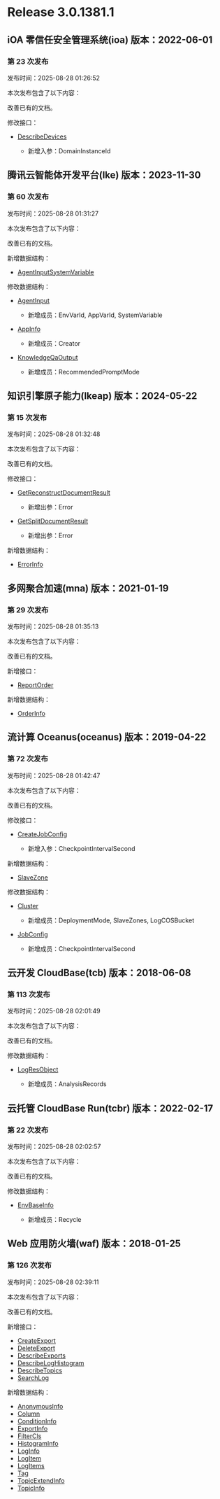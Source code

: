 # Release 3.0.1381.1

## iOA 零信任安全管理系统(ioa) 版本：2022-06-01

### 第 23 次发布

发布时间：2025-08-28 01:26:52

本次发布包含了以下内容：

改善已有的文档。

修改接口：

* [DescribeDevices](https://cloud.tencent.com/document/api/1092/102467)

	* 新增入参：DomainInstanceId




## 腾讯云智能体开发平台(lke) 版本：2023-11-30

### 第 60 次发布

发布时间：2025-08-28 01:31:27

本次发布包含了以下内容：

改善已有的文档。

新增数据结构：

* [AgentInputSystemVariable](https://cloud.tencent.com/document/api/1759/105104#AgentInputSystemVariable)

修改数据结构：

* [AgentInput](https://cloud.tencent.com/document/api/1759/105104#AgentInput)

	* 新增成员：EnvVarId, AppVarId, SystemVariable

* [AppInfo](https://cloud.tencent.com/document/api/1759/105104#AppInfo)

	* 新增成员：Creator

* [KnowledgeQaOutput](https://cloud.tencent.com/document/api/1759/105104#KnowledgeQaOutput)

	* 新增成员：RecommendedPromptMode




## 知识引擎原子能力(lkeap) 版本：2024-05-22

### 第 15 次发布

发布时间：2025-08-28 01:32:48

本次发布包含了以下内容：

改善已有的文档。

修改接口：

* [GetReconstructDocumentResult](https://cloud.tencent.com/document/api/1772/115342)

	* 新增出参：Error

* [GetSplitDocumentResult](https://cloud.tencent.com/document/api/1772/115341)

	* 新增出参：Error


新增数据结构：

* [ErrorInfo](https://cloud.tencent.com/document/api/1772/115364#ErrorInfo)



## 多网聚合加速(mna) 版本：2021-01-19

### 第 29 次发布

发布时间：2025-08-28 01:35:13

本次发布包含了以下内容：

改善已有的文档。

新增接口：

* [ReportOrder](https://cloud.tencent.com/document/api/1385/122790)

新增数据结构：

* [OrderInfo](https://cloud.tencent.com/document/api/1385/55846#OrderInfo)



## 流计算 Oceanus(oceanus) 版本：2019-04-22

### 第 72 次发布

发布时间：2025-08-28 01:42:47

本次发布包含了以下内容：

改善已有的文档。

修改接口：

* [CreateJobConfig](https://cloud.tencent.com/document/api/849/52004)

	* 新增入参：CheckpointIntervalSecond


新增数据结构：

* [SlaveZone](https://cloud.tencent.com/document/api/849/52010#SlaveZone)

修改数据结构：

* [Cluster](https://cloud.tencent.com/document/api/849/52010#Cluster)

	* 新增成员：DeploymentMode, SlaveZones, LogCOSBucket

* [JobConfig](https://cloud.tencent.com/document/api/849/52010#JobConfig)

	* 新增成员：CheckpointIntervalSecond




## 云开发 CloudBase(tcb) 版本：2018-06-08

### 第 113 次发布

发布时间：2025-08-28 02:01:49

本次发布包含了以下内容：

改善已有的文档。

修改数据结构：

* [LogResObject](https://cloud.tencent.com/document/api/876/34822#LogResObject)

	* 新增成员：AnalysisRecords




## 云托管 CloudBase Run(tcbr) 版本：2022-02-17

### 第 22 次发布

发布时间：2025-08-28 02:02:57

本次发布包含了以下内容：

改善已有的文档。

修改数据结构：

* [EnvBaseInfo](https://cloud.tencent.com/document/api/1243/75713#EnvBaseInfo)

	* 新增成员：Recycle




## Web 应用防火墙(waf) 版本：2018-01-25

### 第 126 次发布

发布时间：2025-08-28 02:39:11

本次发布包含了以下内容：

改善已有的文档。

新增接口：

* [CreateExport](https://cloud.tencent.com/document/api/627/122797)
* [DeleteExport](https://cloud.tencent.com/document/api/627/122796)
* [DescribeExports](https://cloud.tencent.com/document/api/627/122795)
* [DescribeLogHistogram](https://cloud.tencent.com/document/api/627/122794)
* [DescribeTopics](https://cloud.tencent.com/document/api/627/122793)
* [SearchLog](https://cloud.tencent.com/document/api/627/122792)

新增数据结构：

* [AnonymousInfo](https://cloud.tencent.com/document/api/627/53609#AnonymousInfo)
* [Column](https://cloud.tencent.com/document/api/627/53609#Column)
* [ConditionInfo](https://cloud.tencent.com/document/api/627/53609#ConditionInfo)
* [ExportInfo](https://cloud.tencent.com/document/api/627/53609#ExportInfo)
* [FilterCls](https://cloud.tencent.com/document/api/627/53609#FilterCls)
* [HistogramInfo](https://cloud.tencent.com/document/api/627/53609#HistogramInfo)
* [LogInfo](https://cloud.tencent.com/document/api/627/53609#LogInfo)
* [LogItem](https://cloud.tencent.com/document/api/627/53609#LogItem)
* [LogItems](https://cloud.tencent.com/document/api/627/53609#LogItems)
* [Tag](https://cloud.tencent.com/document/api/627/53609#Tag)
* [TopicExtendInfo](https://cloud.tencent.com/document/api/627/53609#TopicExtendInfo)
* [TopicInfo](https://cloud.tencent.com/document/api/627/53609#TopicInfo)



